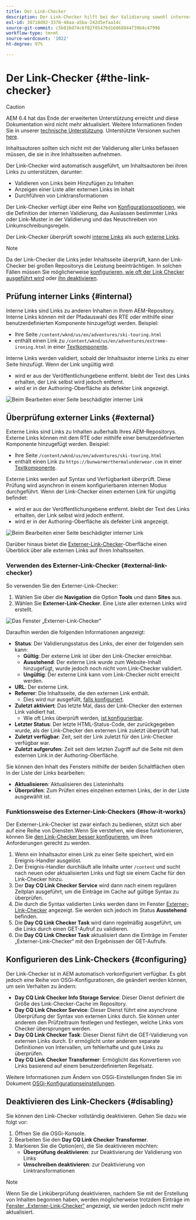 ```yaml
---
title: Der Link-Checker
description: Der Link-Checker hilft bei der Validierung sowohl interner als auch externer Links und ermöglicht das Neuschreiben von Links.
exl-id: 30718d02-3370-48aa-a5ba-242d5efaa14c
source-git-commit: c5b816d74c6f02f85476d16868844f39b4c47996
workflow-type: tm+mt
source-wordcount: '1022'
ht-degree: 97%

---
```


# Der Link-Checker {#the-link-checker}

>[!CAUTION]
>
>AEM 6.4 hat das Ende der erweiterten Unterstützung erreicht und diese Dokumentation wird nicht mehr aktualisiert. Weitere Informationen finden Sie in unserer [technische Unterstützung](https://helpx.adobe.com/de/support/programs/eol-matrix.html). Unterstützte Versionen suchen [here](https://experienceleague.adobe.com/docs/?lang=de).

Inhaltsautoren sollten sich nicht mit der Validierung aller Links befassen müssen, die sie in ihre Inhaltsseiten aufnehmen.

Der Link-Checker wird automatisch ausgeführt, um Inhaltsautoren bei ihren Links zu unterstützen, darunter:

* Validieren von Links beim Hinzufügen zu Inhalten
* Anzeigen einer Liste aller externen Links im Inhalt
* Durchführen von Linktransformationen

Der Link-Checker verfügt über eine Reihe von [Konfigurationsoptionen](#configuring), wie die Definition der internen Validierung, das Auslassen bestimmter Links oder Link-Muster in der Validierung und das Neuschreiben von Linkumschreibungsregeln.

Der Link-Checker überprüft sowohl [interne Links](#internal) als auch [externe Links](#external).

>[!NOTE]
>
>Da der Link-Checker die Links jeder Inhaltsseite überprüft, kann der Link-Checker bei großen Repositorys die Leistung beeinträchtigen. In solchen Fällen müssen Sie möglicherweise [konfigurieren, wie oft der Link Checker ausgeführt wird](#configuring) oder [ihn deaktivieren](#disabling).

## Prüfung interner Links {#internal}

Interne Links sind Links zu anderen Inhalten in Ihrem AEM-Repository. Interne Links können mit der Pfadauswahl des RTE oder mithilfe einer benutzerdefinierten Komponente hinzugefügt werden. Beispiel:

* Ihre Seite `/content/wknd/us/en/adventures/ski-touring.html`
* enthält einen Link zu `/content/wknd/us/en/adventures/extreme-ironing.html` in einer [Textkomponente](https://experienceleague.adobe.com/docs/experience-manager-core-components/using/components/text.html?lang=de).

Interne Links werden validiert, sobald der Inhaltsautor interne Links zu einer Seite hinzufügt. Wenn der Link ungültig wird:

* wird er aus der Veröffentlichungebene entfernt. bleibt der Text des Links erhalten, der Link selbst wird jedoch entfernt.
* wird er in der Authoring-Oberfläche als defekter Link angezeigt.

![Beim Bearbeiten einer Seite beschädigter interner Link](assets/link-checker-invalid-link-internal.png)

## Überprüfung externer Links {#external}

Externe Links sind Links zu Inhalten außerhalb Ihres AEM-Repositorys. Externe Links können mit dem RTE oder mithilfe einer benutzerdefinierten Komponente hinzugefügt werden. Beispiel:

* Ihre Seite `/content/wknd/us/en/adventures/ski-touring.html`
* enthält einen Link zu `https://bunwarmerthermalunderwear.com` in einer [Textkomponente](https://experienceleague.adobe.com/docs/experience-manager-core-components/using/components/text.html?lang=de).

Externe Links werden auf Syntax und Verfügbarkeit überprüft. Diese Prüfung wird asynchron in einem konfigurierbaren internen Modus durchgeführt. Wenn der Link-Checker einen externen Link für ungültig befindet:

* wird er aus der Veröffentlichungebene entfernt. bleibt der Text des Links erhalten, der Link selbst wird jedoch entfernt.
* wird er in der Authoring-Oberfläche als defekter Link angezeigt.

![Beim Bearbeiten einer Seite beschädigter interner Link](assets/link-checker-invalid-link-external.png)

Darüber hinaus bietet die [Externer-Link-Checker](#external-link-checker)-Oberfläche einen Überblick über alle externen Links auf Ihren Inhaltsseiten.

### Verwenden des Externer-Link-Checker {#external-link-checker}

So verwenden Sie den Externer-Link-Checker:

1. Wählen Sie über die **Navigation** die Option **Tools** und dann **Sites** aus.
1. Wählen Sie **Externer-Link-Checker**. Eine Liste aller externen Links wird erstellt.

![Das Fenster „Externer-Link-Checker“](assets/external-link-checker.png)

Daraufhin werden die folgenden Informationen angezeigt:

* **Status**: Der Validierungsstatus des Links, der einer der folgenden sein kann:
   * **Gültig**: Der externe Link ist über den Link-Checker erreichbar.
   * **Ausstehend**: Der externe Link wurde zum Website-Inhalt hinzugefügt, wurde jedoch noch nicht vom Link-Checker validiert.
   * **Ungültig**: Der externe Link kann vom Link-Checker nicht erreicht werden.
* **URL**: Der externe Link.
* **Referrer**: Die Inhaltsseite, die den externen Link enthält.
   * Dies wird nur ausgefüllt, [falls konfiguriert](#configuring).
* **Zuletzt aktiviert**: Das letzte Mal, dass der Link-Checker den externen Link validiert hat.
   * Wie oft Links überprüft werden, [ist konfigurierbar](#configuring).
* **Letzter Status**: Der letzte HTML-Status-Code, der zurückgegeben wurde, als der Link-Checker den externen Link zuletzt überprüft hat.
* **Zuletzt verfügbar**: Zeit, seit der Link zuletzt für den Link-Checker verfügbar war.
* **Zuletzt aufgerufen**: Zeit seit dem letzten Zugriff auf die Seite mit dem externen Link in der Authoring-Oberfläche.

Sie können den Inhalt des Fensters mithilfe der beiden Schaltflächen oben in der Liste der Links bearbeiten:

* **Aktualisieren**: Aktualisieren des Listeninhalts
* **Überprüfen**: Zum Prüfen eines einzelnen externen Links, der in der Liste ausgewählt ist.

### Funktionsweise des Externer-Link-Checkers {#how-it-works}

Der Externer-Link-Checker ist zwar einfach zu bedienen, stützt sich aber auf eine Reihe von Diensten.Wenn Sie verstehen, wie diese funktionieren, können Sie [den Link-Checker besser konfigurieren](#configuring), um Ihren Anforderungen gerecht zu werden.

1. Wenn ein Inhaltsautor einen Link zu einer Seite speichert, wird ein Ereignis-Handler ausgelöst.
1. Der Ereignis-Handler durchläuft alle Inhalte unter `/content` und sucht nach neuen oder aktualisierten Links und fügt sie einem Cache für den Link-Checker hinzu.
1. Der **Day CQ Link Checker Service** wird dann nach einem regulären Zeitplan ausgeführt, um die Einträge im Cache auf gültige Syntax zu überprüfen.
1. Die durch die Syntax validierten Links werden dann im Fenster [Externer-Link-Checker](#external-link-checker) angezeigt. Sie werden sich jedoch im Status **Ausstehend** befinden.
1. Die **Day CQ Link Checker Task** wird dann regelmäßig ausgeführt, um die Links durch einen GET-Aufruf zu validieren.
1. Die **Day CQ Link Checker Task** aktualisiert dann die Einträge im Fenster „Externer-Link-Checker“ mit den Ergebnissen der GET-Aufrufe.

## Konfigurieren des Link-Checkers {#configuring}

Der Link-Checker ist in AEM automatisch vorkonfiguriert verfügbar. Es gibt jedoch eine Reihe von OSGi-Konfigurationen, die geändert werden können, um sein Verhalten zu ändern:

* **Day CQ Link Checker Info Storage Service**: Dieser Dienst definiert die Größe des Link-Checker-Cache im Repository.
* **Day CQ Link Checker Service**: Dieser Dienst führt eine asynchrone Überprüfung der Syntax von externen Links durch. Sie können unter anderem den Prüfzeitraum festlegen und festlegen, welche Links vom Checker übersprungen werden.
* **Day CQ Link Checker Task**: Dieser Dienst führt die GET-Validierung von externen Links durch. Er ermöglicht unter anderem separate Definitionen von Intervallen, um fehlerhafte und gute Links zu überprüfen.
* **Day CQ Link Checker Transformer**: Ermöglicht das Konvertieren von Links basierend auf einem benutzerdefinierten Regelsatz.

Weitere Informationen zum Ändern von OSGi-Einstellungen finden Sie im Dokument [OSGi-Konfigurationseinstellungen](/help/sites-deploying/osgi-configuration-settings.md).

## Deaktivieren des Link-Checkers {#disabling}

Sie können den Link-Checker vollständig deaktivieren. Gehen Sie dazu wie folgt vor:

1. Öffnen Sie die OSGi-Konsole.
1. Bearbeiten Sie den **Day CQ Link Checker Transformer**.
1. Markieren Sie die Option(en), die Sie deaktivieren möchten:
   * **Überprüfung deaktivieren**: zur Deaktivierung der Validierung von Links
   * **Umschreiben deaktivieren**: zur Deaktivierung von Linktransformationen

>[!NOTE]
>
>Wenn Sie die Linküberprüfung deaktivieren, nachdem Sie mit der Erstellung von Inhalten begonnen haben, werden möglicherweise trotzdem Einträge im [Fenster „Externer-Link-Checker“](#external-link-checker) angezeigt, sie werden jedoch nicht mehr aktualisiert.
